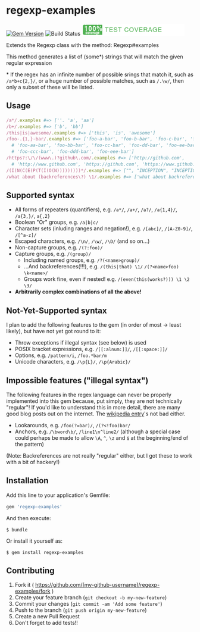 # regexp-examples
[![Gem Version](https://badge.fury.io/rb/regexp-examples.svg)](http://badge.fury.io/rb/regexp-examples)
![Build Status](https://travis-ci.org/tom-lord/regexp-examples.svg?branch=master)
![Code Coverage](coverage/coverage-badge.png)

Extends the Regexp class with the method: Regexp#examples

This method generates a list of (some\*) strings that will match the given regular expression

\* If the regex has an infinite number of possible srings that match it, such as `/a*b+c{2,}/`,
or a huge number of possible matches, such as `/.\w/`, then only a subset of these will be listed.

## Usage

```ruby
/a*/.examples #=> [''. 'a', 'aa']
/b+/.examples #=> ['b', 'bb']
/this|is|awesome/.examples #=> ['this', 'is', 'awesome']
/foo-.{1,}-bar/.examples #=> ['foo-a-bar', 'foo-b-bar', 'foo-c-bar', 'foo-d-bar', 'foo-e-bar',
  # 'foo-aa-bar', 'foo-bb-bar', 'foo-cc-bar', 'foo-dd-bar', 'foo-ee-bar', 'foo-aaa-bar', 'foo-bbb-bar',
  # 'foo-ccc-bar', 'foo-ddd-bar', 'foo-eee-bar']
/https?:\/\/(www\.)?github\.com/.examples #=> ['http://github.com',
  # 'http://www.github.com', 'https://github.com', 'https://www.github.com']
/(I(N(C(E(P(T(I(O(N)))))))))*/.examples #=> ["", "INCEPTION", "INCEPTIONINCEPTION"]
/what about (backreferences\?) \1/.examples #=> ['what about backreferences? backreferences?']
```

## Supported syntax

* All forms of repeaters (quantifiers), e.g. `/a*/`, `/a+/`, `/a?/`, `/a{1,4}/`, `/a{3,}/`, `a{,2}`
* Boolean "Or" groups, e.g. `/a|b|c/`
* Character sets (inluding ranges and negation!), e.g. `/[abc]/`, `/[A-Z0-9]/`, `/[^a-z]/`
* Escaped characters, e.g. `/\n/`, `/\w/`, `/\D/` (and so on...)
* Non-capture groups, e.g. `/(?:foo)/`
* Capture groups, e.g. `/(group)/`
  * Including named groups, e.g. `/?(<name>group)/`
  * ...And backreferences(!!!), e.g. `/(this|that) \1/` `/(?<name>foo) \k<name>/`
  * Groups work fine, even if nested! e.g. `/(even(this(works?))) \1 \2 \3/`
* **Arbitrarily complex combinations of all the above!**

## Not-Yet-Supported syntax

I plan to add the following features to the gem (in order of most -> least likely), but have not yet got round to it:

* Throw exceptions if illegal syntax (see below) is used
* POSIX bracket expressions, e.g. `/[[:alnum:]]/`, `/[[:space:]]/`
* Options, e.g. `/pattern/i`, `/foo.*bar/m`
* Unicode characters, e.g. `/\p{L}/`, `/\p{Arabic}/`

## Impossible features ("illegal syntax")

The following features in the regex language can never be properly implemented into this gem because, put simply, they are not technically "regular"!
If you'd like to understand this in more detail, there are many good blog posts out on the internet. The [wikipedia entry](http://en.wikipedia.org/wiki/Regular_expression)'s not bad either.

* Lookarounds, e.g. `/foo(?=bar)/`, `/(?<!foo)bar/`
* Anchors, e.g. `/\bword\b/`, `/line1\n^line2/` (although a special case could perhaps be made to allow `\A`, `^`, `\z` and `$` at the beginning/end of the pattern)

(Note: Backreferences are not really "regular" either, but I got these to work with a bit of hackery!)

## Installation

Add this line to your application's Gemfile:

```ruby
gem 'regexp-examples'
```

And then execute:

    $ bundle

Or install it yourself as:

    $ gem install regexp-examples

## Contributing

1. Fork it ( https://github.com/[my-github-username]/regexp-examples/fork )
2. Create your feature branch (`git checkout -b my-new-feature`)
3. Commit your changes (`git commit -am 'Add some feature'`)
4. Push to the branch (`git push origin my-new-feature`)
5. Create a new Pull Request
6. Don't forget to add tests!!

